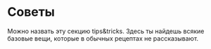 # Советы 

Можно назвать эту секцию tips&tricks. Здесь ты найдешь всякие базовые вещи, которые в обычных рецептах не рассказывают.